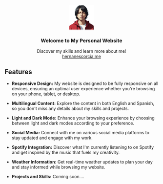 <!-- PROJECT LOGO -->
<br />
<p align="center">
  <a href="your_website_url">
    <img src="public/me.png" alt="Logo" width="80" height="80">
  </a>

  <h3 align="center">Welcome to My Personal Website</h3>

  <p align="center">
    Discover my skills and learn more about me!
    <br />
    <a href="https://hernanescorcia.me">hernanescorcia.me</a>
  </p>
</p>

<!-- FEATURES -->

## Features

- **Responsive Design:** My website is designed to be fully responsive on all devices, ensuring an optimal user experience whether you're browsing on your phone, tablet, or desktop.

- **Multilingual Content:** Explore the content in both English and Spanish, so you don't miss any details about my skills and projects.

- **Light and Dark Mode:** Enhance your browsing experience by choosing between light and dark modes according to your preference.

- **Social Media:** Connect with me on various social media platforms to stay updated and engage with my work.

- **Spotify Integration:** Discover what I'm currently listening to on Spotify and get inspired by the music that fuels my creativity.

- **Weather Information:** Get real-time weather updates to plan your day and stay informed while browsing my website.

- **Projects and Skills:** Coming soon....